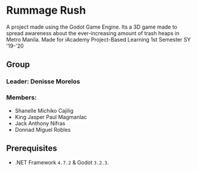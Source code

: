 # Rummage Rush
A project made using the Godot Game Engine. Its a 3D game made to spread awareness about the ever-increasing amount of trash heaps in Metro Manila. Made for iAcademy Project-Based Learning 1st Semester SY '19-'20 

## Group
### Leader: Denisse Morelos
### Members: 
* Shanelle Michiko Cajilig
* King Jasper Paul Magmanlac
* Jack Anthony Nifras
* Donnad Miguel Robles

## Prerequisites
- .NET Framework `4.7.2` & Godot `3.2.3`.
